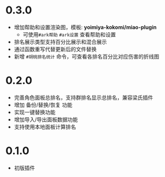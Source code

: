 # 0.3.0

* 增加帮助和设置渲染图，模板: **yoimiya-kokomi/miao-plugin**
  * 可使用`#ark帮助` `#ark设置` 查看帮助和设置
* 排名展示类型支持百分比展示和混合展示
* 通过函数重写代替更新后的文件替换
* 新增 `#胡桃排名统计` 命令，可查看各排名百分比对应伤害的折线图

# 0.2.0

* 完善角色面板总排名，支持群排名显示总排名，兼容梁氏插件
* 增加 备份/替换/恢复 功能
* 实现一键替换功能
* 增加导入/导出面板数据功能
* 支持使用本地面板计算排名

# 0.1.0

* 初版插件